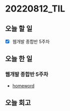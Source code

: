 # 20220812_TIL
## 오늘 할 일
- [X] 웹개발 종합반 5주차

## 오늘 한 일
### 웹개발 종합반 5주차
- [homeword](/Projects/homework/)

## 오늘 회고
